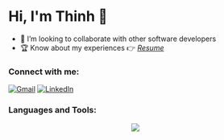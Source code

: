 # Hi, I'm Thinh 👋

- 🤝 I’m looking to collaborate with other software developers
- 🏆 Know about my experiences 👉 *[Resume](https://drive.google.com/file/d/1gIur8Lh62bO130HvnV_FxZ9NiHCKlUwW/view?usp=sharing)*

### Connect with me:

[![Gmail](https://skillicons.dev/icons?i=gmail)](mailto:[gmail])
[![LinkedIn](https://skillicons.dev/icons?i=linkedin)][linkedin]

### Languages and Tools:

<p align="center">
  <a href="https://skillicons.dev">
    <img src="https://skillicons.dev/icons?i=python,c,cpp,java,javascript,typescript,bash,qt,opencv,pytorch,flask,react,expressjs,flutter,sqlite,mongodb,firebase,postgres,gcp,linux,arduino,raspberrypi&perline=11" />
  </a>
</p>

[gmail]: thinhle8180@gmail.com
[linkedin]: https://linkedin.com/in/thinhle201
